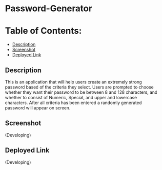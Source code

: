 # Password-Generator

# Table of Contents:
* [Description](#description)
* [Screenshot](#screenshot)
* [Deployed Link](#deployed-link)

## Description
This is an application that will help users create an extremely strong password based of the criteria they select. Users are prompted to choose whether they want their password to be between 8 and 128 characters, and whether to consist of Numeric, Special, and upper and lowercase characters. After all criteria has been entered a randomly generated password will appear on screen.

## Screenshot 
(Developing)

## Deployed Link
(Developing)
